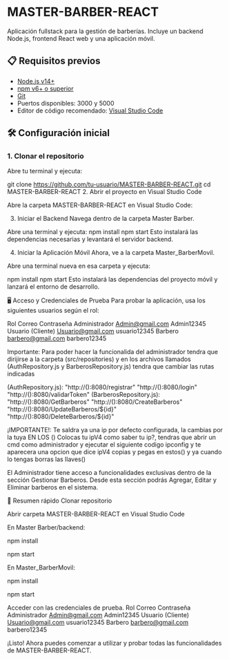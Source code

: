 # MASTER-BARBER-REACT

Aplicación fullstack para la gestión de barberías. Incluye un backend Node.js, frontend React web y una aplicación móvil.

## 📋 Requisitos previos

- [Node.js v14+](https://nodejs.org/)
- [npm v6+ o superior](https://www.npmjs.com/)
- [Git](https://git-scm.com/)
- Puertos disponibles: 3000 y 5000
- Editor de código recomendado: [Visual Studio Code](https://code.visualstudio.com/)

## 🛠️ Configuración inicial

### 1. Clonar el repositorio

Abre tu terminal y ejecuta:

git clone https://github.com/tu-usuario/MASTER-BARBER-REACT.git
cd MASTER-BARBER-REACT
2. Abrir el proyecto en Visual Studio Code

Abre la carpeta MASTER-BARBER-REACT en Visual Studio Code:

3. Iniciar el Backend
Navega dentro de la carpeta Master Barber.

Abre una terminal y ejecuta:
npm install
npm start
Esto instalará las dependencias necesarias y levantará el servidor backend.

4. Iniciar la Aplicación Móvil
Ahora, ve a la carpeta Master_BarberMovil.

Abre una terminal nueva en esa carpeta y ejecuta:

npm install
npm start
Esto instalará las dependencias del proyecto móvil y lanzará el entorno de desarrollo.

🖥️ Acceso y Credenciales de Prueba
Para probar la aplicación, usa los siguientes usuarios según el rol:


Rol	Correo	Contraseña
Administrador	Admin@gmail.com	Admin12345
Usuario (Cliente)	Usuario@gmail.com	usuario12345
Barbero	barbero@gmail.com	barbero12345

Importante:
Para poder hacer la funcionalida del administrador tendra que dirijirse a la carpeta (src/repositories) y en los archivos llamados (AuthRepository.js y BarberosRepository.js) tendra que cambiar las rutas indicadas

(AuthRepository.js):
"http://():8080/registrar"
"http://():8080/login"
"http://():8080/validarToken"
(BarberosRepository.js):
"http://():8080/GetBarberos"
"http://():8080/CreateBarberos"
"http://():8080/UpdateBarberos/${id}"
"http://():8080/DeleteBarberos/${id}"

¡IMPORTANTE!:
Te saldra ya una ip por defecto configurada, la cambias por la tuya 
EN LOS () Colocas tu ipV4
como saber tu ip?, tendras que abrir un cmd como administrador y ejecutar el siguiente codigo ipconfig y te aparecera una opcion que dice ipV4 copias y pegas en estos() y ya cuando lo tengas borras las llaves()


El Administrador tiene acceso a funcionalidades exclusivas dentro de la sección Gestionar Barberos.
Desde esta sección podrás Agregar, Editar y Eliminar barberos en el sistema.

🚀 Resumen rápido
Clonar repositorio

Abrir carpeta MASTER-BARBER-REACT en Visual Studio Code

En Master Barber/backend:

npm install

npm start

En Master_BarberMovil:

npm install

npm start

Acceder con las credenciales de prueba.
Rol	Correo	Contraseña
Administrador	Admin@gmail.com	Admin12345
Usuario (Cliente)	Usuario@gmail.com	usuario12345
Barbero	barbero@gmail.com	barbero12345

¡Listo! Ahora puedes comenzar a utilizar y probar todas las funcionalidades de MASTER-BARBER-REACT.
